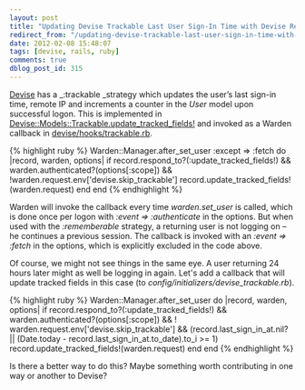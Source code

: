 ```yaml
---
layout: post
title: "Updating Devise Trackable Last User Sign-In Time with Devise Rememberable"
redirect_from: "/updating-devise-trackable-last-user-sign-in-time-with-devise-rememberable/"
date: 2012-02-08 15:48:07
tags: [devise, rails, ruby]
comments: true
dblog_post_id: 315
---
```

[Devise](https://github.com/plataformatec/devise) has a _:trackable _strategy which updates the user’s last sign-in time, remote IP and increments a counter in the _User_ model upon successful logon. This is implemented in [Devise::Models::Trackable.update_tracked_fields!](https://github.com/plataformatec/devise/blob/master/lib/devise/models/trackable.rb) and invoked as a Warden callback in [devise/hooks/trackable.rb](https://github.com/plataformatec/devise/blob/master/lib/devise/hooks/trackable.rb).

{% highlight ruby %}
Warden::Manager.after_set_user :except => :fetch do |record, warden, options|
  if record.respond_to?(:update_tracked_fields!) && warden.authenticated?(options[:scope]) && !warden.request.env['devise.skip_trackable']
    record.update_tracked_fields!(warden.request)
  end
end
{% endhighlight %}

Warden will invoke the callback every time _warden.set_user_ is called, which is done once per logon with _:event => :authenticate_ in the options. But when used with the _:rememberable_ strategy, a returning user is not logging on – he continues a previous session. The callback is invoked with an _:event => :fetch_ in the options, which is explicitly excluded in the code above.

Of course, we might not see things in the same eye. A user returning 24 hours later might as well be logging in again. Let's add a callback that will update tracked fields in this case (to _config/initializers/devise_trackable.rb_).

{% highlight ruby %}
Warden::Manager.after_set_user do |record, warden, options|
  if record.respond_to?(:update_tracked_fields!) && warden.authenticated?(options[:scope]) && ! warden.request.env['devise.skip_trackable'] &&
    (record.last_sign_in_at.nil? || (Date.today - record.last_sign_in_at.to_date).to_i >= 1)
    record.update_tracked_fields!(warden.request)
  end
end
{% endhighlight %}

Is there a better way to do this? Maybe something worth contributing in one way or another to Devise?
